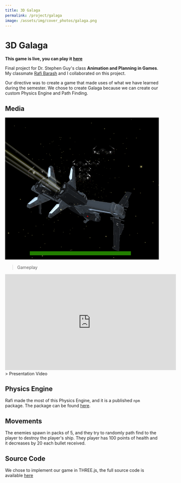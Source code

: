 ```yaml
---
title: 3D Galaga
permalink: /project/galaga
image: /assets/img/cover_photos/galaga.png
---
```


# 3D Galaga

**This game is live, you can play it [here](https://tienpdinh.com/Galaga)**

Final project for Dr. Stephen Guy's class **Animation and Planning in Games**. My classmate [Rafi Barash](https://rafibarash.com/) and I collaborated on this project.

Our directive was to create a game that made uses of what we have learned during the semester. We chose to create Galaga because we can create our custom Physics Engine and Path Finding.

## Media
![beauty shot](/assets/img/galaga/galaga.png)
> Gameplay

<iframe width="560" height="315" src="https://www.youtube.com/embed/z5Fl2Vrd1_o" frameborder="0" allow="accelerometer; autoplay; encrypted-media; gyroscope; picture-in-picture" allowfullscreen></iframe>
> Presentation Video

## Physics Engine

Rafi made the most of this Physics Engine, and it is a published `npm` package. The package can be found [here](https://www.npmjs.com/package/simple-physics-engine).

## Movements

The enemies spawn in packs of 5, and they try to randomly path find to the player to destroy the player's ship. They player has 100 points of health
and it decreases by 20 each bullet received.

## Source Code
We chose to implement our game in THREE.js, the full source code is available [here](https://github.com/tienpdinh/Galaga)